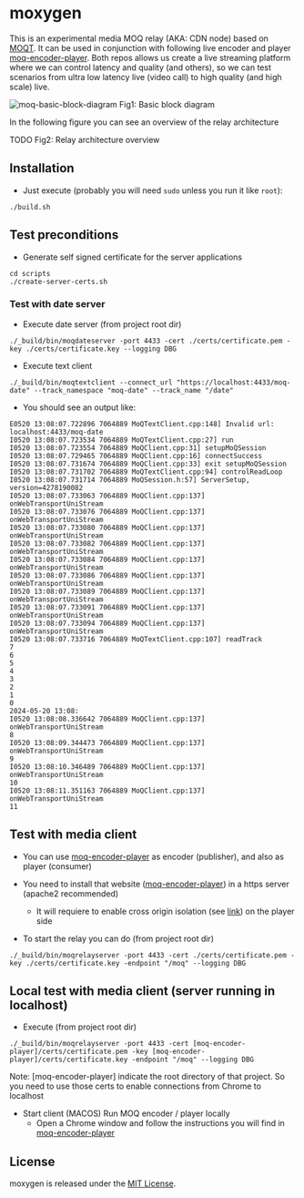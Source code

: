# moxygen

This is an experimental media MOQ relay (AKA: CDN node) based on [MOQT](https://datatracker.ietf.org/doc/draft-ietf-moq-transport/). It can be used in conjunction with following live encoder and player [moq-encoder-player](https://github.com/facebookexperimental/moq-encoder-player). Both repos allows us create a live streaming platform where we can control latency and quality (and others), so we can test scenarios from ultra low latency live (video call) to high quality (and high scale) live.

![moq-basic-block-diagram](./pics/basic_block_diagram.png)
Fig1: Basic block diagram

In the following figure you can see an overview of the relay architecture

TODO
Fig2: Relay architecture overview

## Installation

- Just execute (probably you will need `sudo` unless you run it like `root`):
```
./build.sh
```

## Test preconditions
- Generate self signed certificate for the server applications
```
cd scripts
./create-server-certs.sh
```

### Test with date server

- Execute date server (from project root dir)
```
./_build/bin/moqdateserver -port 4433 -cert ./certs/certificate.pem -key ./certs/certificate.key --logging DBG
```

- Execute text client
```
./_build/bin/moqtextclient --connect_url "https://localhost:4433/moq-date" --track_namespace "moq-date" --track_name "/date"
```

- You should see an output like:
```
E0520 13:08:07.722896 7064889 MoQTextClient.cpp:148] Invalid url: localhost:4433/moq-date
I0520 13:08:07.723534 7064889 MoQTextClient.cpp:27] run
I0520 13:08:07.723554 7064889 MoQClient.cpp:31] setupMoQSession
I0520 13:08:07.729465 7064889 MoQClient.cpp:16] connectSuccess
I0520 13:08:07.731674 7064889 MoQClient.cpp:33] exit setupMoQSession
I0520 13:08:07.731702 7064889 MoQTextClient.cpp:94] controlReadLoop
I0520 13:08:07.731714 7064889 MoQSession.h:57] ServerSetup, version=4278190082
I0520 13:08:07.733063 7064889 MoQClient.cpp:137] onWebTransportUniStream
I0520 13:08:07.733076 7064889 MoQClient.cpp:137] onWebTransportUniStream
I0520 13:08:07.733080 7064889 MoQClient.cpp:137] onWebTransportUniStream
I0520 13:08:07.733082 7064889 MoQClient.cpp:137] onWebTransportUniStream
I0520 13:08:07.733084 7064889 MoQClient.cpp:137] onWebTransportUniStream
I0520 13:08:07.733086 7064889 MoQClient.cpp:137] onWebTransportUniStream
I0520 13:08:07.733089 7064889 MoQClient.cpp:137] onWebTransportUniStream
I0520 13:08:07.733091 7064889 MoQClient.cpp:137] onWebTransportUniStream
I0520 13:08:07.733094 7064889 MoQClient.cpp:137] onWebTransportUniStream
I0520 13:08:07.733716 7064889 MoQTextClient.cpp:107] readTrack
7
6
5
4
3
2
1
0
2024-05-20 13:08:
I0520 13:08:08.336642 7064889 MoQClient.cpp:137] onWebTransportUniStream
8
I0520 13:08:09.344473 7064889 MoQClient.cpp:137] onWebTransportUniStream
9
I0520 13:08:10.346489 7064889 MoQClient.cpp:137] onWebTransportUniStream
10
I0520 13:08:11.351163 7064889 MoQClient.cpp:137] onWebTransportUniStream
11
```

## Test with media client
- You can use [moq-encoder-player](https://github.com/facebookexperimental/moq-encoder-player) as encoder (publisher), and also as player (consumer)

- You need to install that website ([moq-encoder-player](https://github.com/facebookexperimental/moq-encoder-player)) in a https server (apache2 recommended)
   - It will requiere to enable cross origin isolation (see [link](https://stackoverflow.com/questions/76077439/enabling-cross-origin-isolation-on-the-apache2-web-server)) on the player side

- To start the relay you can do (from project root dir)
```
./_build/bin/moqrelayserver -port 4433 -cert ./certs/certificate.pem -key ./certs/certificate.key -endpoint "/moq" --logging DBG
```

## Local test with media client (server running in localhost)

- Execute (from project root dir)
```
./_build/bin/moqrelayserver -port 4433 -cert [moq-encoder-player]/certs/certificate.pem -key [moq-encoder-player]/certs/certificate.key -endpoint "/moq" --logging DBG
```

Note: [moq-encoder-player] indicate the root directory of that project. So you need to use those certs to enable connections from Chrome to localhost

- Start client (MACOS)
Run MOQ encoder / player locally
   - Open a Chrome window and follow the instructions you will find in [moq-encoder-player](https://github.com/facebookexperimental/moq-encoder-player)


## License

moxygen is released under the [MIT License](https://github.com/facebookexperimental/moqxygen/blob/main/LICENSE).
